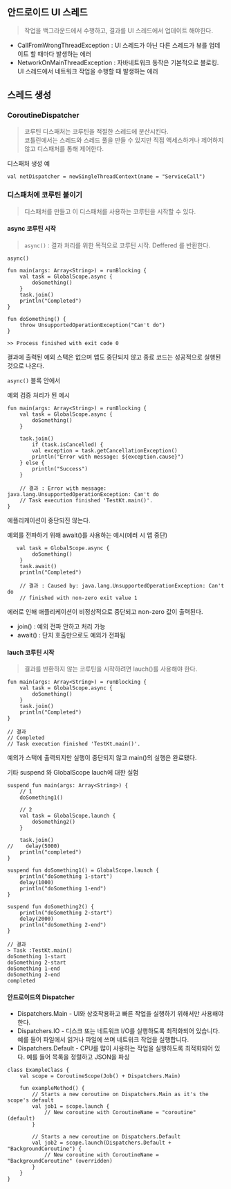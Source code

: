 ## 안드로이드 UI 스레드

>작업을 백그라운드에서 수행하고, 결과를 UI 스레드에서 업데이트 해야한다.
- CallFromWrongThreadException : UI 스레드가 아닌 다른 스레드가 뷰를 업데이트 할 때마다 발생하는 에러
- NetworkOnMainThreadException : 자바네트워크 동작은 기본적으로 블로킹. UI 스레드에서 네트워크 작업을 수행할 때 발생하는 에러

## 스레드 생성

### CoroutineDispatcher

>코루틴 디스패처는 코루틴을 적절한 스레드에 분산시킨다.  
코틀린에서는 스레드와 스레드 풀을 만들 수 있지만 직접 액세스하거나 제어하지 않고 디스패처를 통해 제어한다.

디스패처 생성 예
```
val netDispatcher = newSingleThreadContext(name = "ServiceCall")   
```

### 디스패처에 코루틴 붙이기
>디스패처를 만들고 이 디스패처를 사용하는 코루틴을 시작할 수 있다.

#### async 코루틴 시작

>`async()` : 결과 처리를 위한 목적으로 코루틴 시작. Deffered<T> 를 반환한다.

`async()`
```
fun main(args: Array<String>) = runBlocking {
    val task = GlobalScope.async {
        doSomething()
    }
    task.join()
    println("Completed")
}

fun doSomething() {
    throw UnsupportedOperationException("Can't do")
}

>> Process finished with exit code 0
```
결과에 출력된 예외 스택은 없으며 앱도 중단되지 않고 종료 코드는 성공적으로 실행된 것으로 나온다.

`async()` 블록 
안에서 


    
예외 검증 처리가 된 예시
```
fun main(args: Array<String>) = runBlocking {
    val task = GlobalScope.async {
        doSomething()
    }

    task.join()
        if (task.isCancelled) {
        val exception = task.getCancellationException()
        println("Error with message: ${exception.cause}")
    } else {
        println("Success")
    }
    
    // 결과 : Error with message: java.lang.UnsupportedOperationException: Can't do
    // Task execution finished 'TestKt.main()'.
}
```
에플리케이션이 중단되진 않는다.

예외를 전파하기 위해 await()를 사용하는 예시(에러 시 앱 중단)
```
   val task = GlobalScope.async {
        doSomething()
    }
    task.await()
    println("Completed")
    
    // 결과 : Caused by: java.lang.UnsupportedOperationException: Can't do
    // finished with non-zero exit value 1

```
에러로 인해 애플리케이션이 비정상적으로 중단되고 non-zero 값이 출력된다.


- join() : 예외 전파 안하고 처리 가능
- await() : 단지 호출만으로도 예외가 전파됨

#### lauch 코루틴 시작
>결과를 반환하지 않는 코루틴을 시작하려면 lauch()를 사용해야 한다.

```
fun main(args: Array<String>) = runBlocking {
    val task = GlobalScope.async {
        doSomething()
    }
    task.join()
    println("Completed")
}

// 결과
// Completed
// Task execution finished 'TestKt.main()'.
```
예외가 스택에 출력되지만 실행이 중단되지 않고 main()의 실행은 완료됐다.


기타 suspend 와 GlobalScope lauch에 대한 실험
```
suspend fun main(args: Array<String>) {
    // 1
    doSomething1()

    // 2
    val task = GlobalScope.launch {
        doSomething2()
    }

    task.join()
//    delay(5000)
    println("completed")
}

suspend fun doSomething1() = GlobalScope.launch {
    println("doSomething 1-start")
    delay(1000)
    println("doSomething 1-end")
}

suspend fun doSomething2() {
    println("doSomething 2-start")
    delay(2000)
    println("doSomething 2-end")
}

// 결과
> Task :TestKt.main()
doSomething 1-start
doSomething 2-start
doSomething 1-end
doSomething 2-end
completed

```


#### 안드로이드의 Dispatcher
- Dispatchers.Main - UI와 상호작용하고 빠른 작업을 실행하기 위해서만 사용해야 한다.
- Dispatchers.IO - 디스크 또는 네트워크 I/O를 실행하도록 최적화되어 있습니다. 예를 들어 파일에서 읽거나 파일에 쓰며 네트워크 작업을 실행합니다.
- Dispatchers.Default - CPU를 많이 사용하는 작업을 실행하도록 최적화되어 있다. 예를 들어 목록을 정렬하고 JSON을 파싱

```
class ExampleClass {
    val scope = CoroutineScope(Job() + Dispatchers.Main)

    fun exampleMethod() {
        // Starts a new coroutine on Dispatchers.Main as it's the scope's default
        val job1 = scope.launch {
            // New coroutine with CoroutineName = "coroutine" (default)
        }

        // Starts a new coroutine on Dispatchers.Default
        val job2 = scope.launch(Dispatchers.Default + "BackgroundCoroutine") {
            // New coroutine with CoroutineName = "BackgroundCoroutine" (overridden)
        }
    }
}
```






